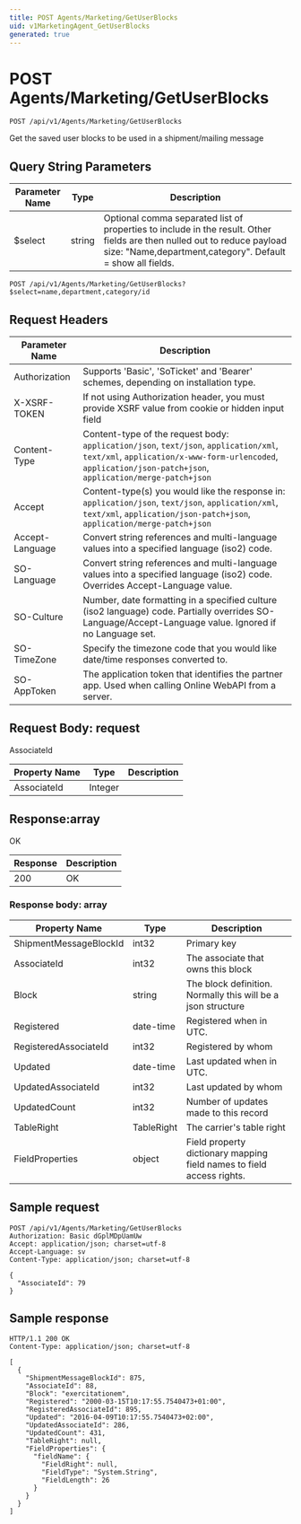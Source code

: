 ```yaml
---
title: POST Agents/Marketing/GetUserBlocks
uid: v1MarketingAgent_GetUserBlocks
generated: true
---
```


# POST Agents/Marketing/GetUserBlocks

```http
POST /api/v1/Agents/Marketing/GetUserBlocks
```

Get the saved user blocks to be used in a shipment/mailing message







## Query String Parameters

| Parameter Name | Type |  Description |
|----------------|------|--------------|
| $select | string |  Optional comma separated list of properties to include in the result. Other fields are then nulled out to reduce payload size: "Name,department,category". Default = show all fields. |

```http
POST /api/v1/Agents/Marketing/GetUserBlocks?$select=name,department,category/id
```


## Request Headers

| Parameter Name | Description |
|----------------|-------------|
| Authorization  | Supports 'Basic', 'SoTicket' and 'Bearer' schemes, depending on installation type. |
| X-XSRF-TOKEN   | If not using Authorization header, you must provide XSRF value from cookie or hidden input field |
| Content-Type | Content-type of the request body: `application/json`, `text/json`, `application/xml`, `text/xml`, `application/x-www-form-urlencoded`, `application/json-patch+json`, `application/merge-patch+json` |
| Accept         | Content-type(s) you would like the response in: `application/json`, `text/json`, `application/xml`, `text/xml`, `application/json-patch+json`, `application/merge-patch+json` |
| Accept-Language | Convert string references and multi-language values into a specified language (iso2) code. |
| SO-Language | Convert string references and multi-language values into a specified language (iso2) code. Overrides Accept-Language value. |
| SO-Culture | Number, date formatting in a specified culture (iso2 language) code. Partially overrides SO-Language/Accept-Language value. Ignored if no Language set. |
| SO-TimeZone | Specify the timezone code that you would like date/time responses converted to. |
| SO-AppToken | The application token that identifies the partner app. Used when calling Online WebAPI from a server. |

## Request Body: request 

AssociateId 

| Property Name | Type |  Description |
|----------------|------|--------------|
| AssociateId | Integer |  |

## Response:array

OK

| Response | Description |
|----------------|-------------|
| 200 | OK |

### Response body: array

| Property Name | Type |  Description |
|----------------|------|--------------|
| ShipmentMessageBlockId | int32 | Primary key |
| AssociateId | int32 | The associate that owns this block |
| Block | string | The block definition. Normally this will be a json structure |
| Registered | date-time | Registered when  in UTC. |
| RegisteredAssociateId | int32 | Registered by whom |
| Updated | date-time | Last updated when  in UTC. |
| UpdatedAssociateId | int32 | Last updated by whom |
| UpdatedCount | int32 | Number of updates made to this record |
| TableRight | TableRight | The carrier's table right |
| FieldProperties | object | Field property dictionary mapping field names to field access rights. |

## Sample request

```http!
POST /api/v1/Agents/Marketing/GetUserBlocks
Authorization: Basic dGplMDpUamUw
Accept: application/json; charset=utf-8
Accept-Language: sv
Content-Type: application/json; charset=utf-8

{
  "AssociateId": 79
}
```

## Sample response

```http_
HTTP/1.1 200 OK
Content-Type: application/json; charset=utf-8

[
  {
    "ShipmentMessageBlockId": 875,
    "AssociateId": 88,
    "Block": "exercitationem",
    "Registered": "2000-03-15T10:17:55.7540473+01:00",
    "RegisteredAssociateId": 895,
    "Updated": "2016-04-09T10:17:55.7540473+02:00",
    "UpdatedAssociateId": 286,
    "UpdatedCount": 431,
    "TableRight": null,
    "FieldProperties": {
      "fieldName": {
        "FieldRight": null,
        "FieldType": "System.String",
        "FieldLength": 26
      }
    }
  }
]
```